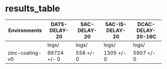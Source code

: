 # results_table
| Environments  |DATS-DELAY-20|SAC-DELAY-20|SAC-IS-DELAY-20|DCAC-DELAY-20-16C|
|---------------|-------------|------------|---------------|-----------------|
|               |logs/        |logs/       |logs/          |logs/            |
|zinc-coating-v0|99724 +/- 0  |558 +/- 0   |1305 +/- 0     |5907 +/- 0       |
